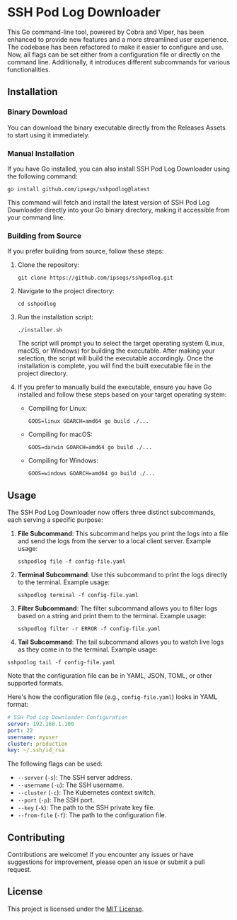 # SSH Pod Log Downloader

This Go command-line tool, powered by Cobra and Viper, has been enhanced to provide new features and a more streamlined user experience. The codebase has been refactored to make it easier to configure and use. Now, all flags can be set either from a configuration file or directly on the command line. Additionally, it introduces different subcommands for various functionalities.

## Installation

### Binary Download

You can download the binary executable directly from the Releases Assets to start using it immediately.

### Manual Installation

If you have Go installed, you can also install SSH Pod Log Downloader using the following command:

```shell
go install github.com/ipsegs/sshpodlog@latest
```

This command will fetch and install the latest version of SSH Pod Log Downloader directly into your Go binary directory, making it accessible from your command line.

### Building from Source

If you prefer building from source, follow these steps:

1. Clone the repository:

   ```shell
   git clone https://github.com/ipsegs/sshpodlog.git
   ```

2. Navigate to the project directory:

   ```shell
   cd sshpodlog
   ```

3. Run the installation script:

   ```shell
   ./installer.sh
   ```

   The script will prompt you to select the target operating system (Linux, macOS, or Windows) for building the executable. After making your selection, the script will build the executable accordingly. Once the installation is complete, you will find the built executable file in the project directory.

4. If you prefer to manually build the executable, ensure you have Go installed and follow these steps based on your target operating system:

   - Compiling for Linux:

     ```shell
     GOOS=linux GOARCH=amd64 go build ./...
     ```

   - Compiling for macOS:

     ```shell
     GOOS=darwin GOARCH=amd64 go build ./...
     ```

   - Compiling for Windows:

     ```shell
     GOOS=windows GOARCH=amd64 go build ./...
     ```

## Usage

The SSH Pod Log Downloader now offers three distinct subcommands, each serving a specific purpose:

1. **File Subcommand**: This subcommand helps you print the logs into a file and send the logs from the server to a local client server. Example usage:

   ```shell
   sshpodlog file -f config-file.yaml
   ```

2. **Terminal Subcommand**: Use this subcommand to print the logs directly to the terminal. Example usage:

   ```shell
   sshpodlog terminal -f config-file.yaml
   ```

3. **Filter Subcommand**: The filter subcommand allows you to filter logs based on a string and print them to the terminal. Example usage:

   ```shell
   sshpodlog filter -r ERROR -f config-file.yaml
   ```
4. **Tail Subcommand**: The tail subcommand allows you to watch live logs as they come in to the terminal. 
Example usage:

```shell
sshpodlog tail -f config-file.yaml
```


   Note that the configuration file can be in YAML, JSON, TOML, or other supported formats.

Here's how the configuration file (e.g., `config-file.yaml`) looks in YAML format:

```yaml
# SSH Pod Log Downloader Configuration
server: 192.168.1.100
port: 22
username: myuser
cluster: production
key: ~/.ssh/id_rsa
```

The following flags can be used:

- `--server` (`-s`): The SSH server address.
- `--username` (`-u`): The SSH username.
- `--cluster` (`-c`): The Kubernetes context switch.
- `--port` (`-p`): The SSH port.
- `--key` (`-k`): The path to the SSH private key file.
- `--from-file` (`-f`): The path to the configuration file.

## Contributing

Contributions are welcome! If you encounter any issues or have suggestions for improvement, please open an issue or submit a pull request.

## License

This project is licensed under the [MIT License](LICENSE).